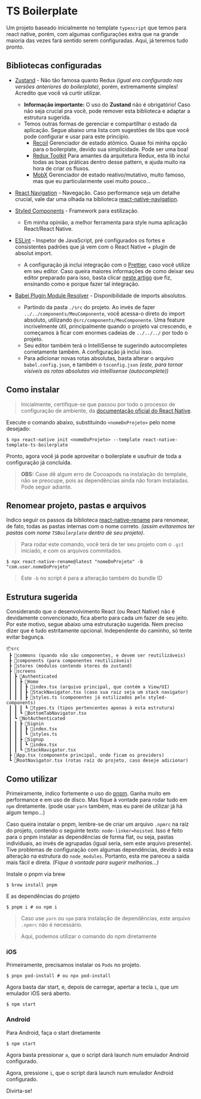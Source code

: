 # TS Boilerplate

Um projeto baseado inicialmente no template `typescript` que temos para react native, porém, com algumas configurações extra que na grande maioria das vezes fará sentido serem configuradas. Aqui, já teremos tudo pronto.

## Bibliotecas configuradas

- [Zustand](https://docs.pmnd.rs/zustand/getting-started/introduction) - Não tão famosa quanto Redux _(igual era configurado nas versões anteriores do boilerplate)_, porém, extremamente simples! Acredito que você vá curtir utilizar.

  - **Informação importante:** O uso do **Zustand** não é obrigatório! Caso não seja crucial pra você, pode remover esta biblioteca e adaptar a estrutura sugerida.
  - Temos outras formas de gerenciar e compartilhar o estado da aplicação. Segue abaixo uma lista com sugestões de libs que você pode configurar e usar para este princípio.
    - [Recoil](https://recoiljs.org/) Gerenciador de estado atômico. Quase foi minha opção para o boilerplate, devido sua simplicidade. Pode ser uma boa!
    - [Redux Toolkit](https://redux-toolkit.js.org/) Para amantes da arquitetura Redux, esta lib inclui todas as boas práticas dentro desse pattern, e ajuda muito na hora de criar os fluxos.
    - [MobX](https://mobx.js.org/) Gerenciador de estado reativo/mutativo, muito famoso, mas que eu particularmente usei muito pouco...

- [React Navigation](https://reactnavigation.org/) - Navegação. Caso performance seja um detalhe crucial, vale dar uma olhada na biblioteca [react-native-navigation](https://github.com/wix/react-native-navigation).

- [Styled Components](https://www.styled-components.com/) - Framework para estilização.

  - Em minha opinião, a melhor ferramenta para style numa aplicação React/React Native.

- [ESLint](https://eslint.org/) - Inspetor de JavaScript, pré configurados os fortes e consistentes padrões que já vem com o React Native + plugin de absolut import.

  - A configuração já inclui integração com o [Prettier](https://prettier.io/), caso você utilize em seu editor. Caso queira maiores informações de como deixar seu editor preparado para isso, basta clicar [neste artigo](https://medium.com/@IgorMing/configurar-typescript-eslint-e-prettier-num-projeto-react-native-7eddfb820a7b) que fiz, ensinando como e porque fazer tal integração.

- [Babel Plugin Module Resolver](https://www.npmjs.com/package/babel-plugin-module-resolver) - Disponibilidade de imports absolutos.

  - Partindo da pasta `./src` do projeto. Ao invés de fazer `../../components/MeuComponente`, você acessa-o direto do import absoluto, utilizando `@src/components/MeuComponente`. Uma feature incrivelmente útil, principalmente quando o projeto vai crescendo, e começamos à ficar com enormes cadeias de `../../../` por todo o projeto.
  - Seu editor também terá o IntelliSense te sugerindo autocompletes corretamente também. A configuração já inclui isso.
  - Para adicionar novas rotas absolutas, basta alterar o arquivo `babel.config.json`, e também o `tsconfig.json` _(este, para tornar visíveis as rotas absolutas via intellisense (autocomplete))_

## Como instalar

> Inicialmente, certifique-se que passou por todo o processo de configuração de ambiente, da [documentação oficial do React Native](https://reactnative.dev/docs/environment-setup).

Execute o comando abaixo, substituindo `<nomeDoProjeto>` pelo nome desejado:

```shell
$ npx react-native init <nomeDoProjeto> --template react-native-template-ts-boilerplate
```

Pronto, agora você já pode aproveitar o boilerplate e usufruir de toda a configuração já concluída.

> **OBS:** Case dê algum erro de Cocoapods na instalação do template, não se preocupe, pois as dependências ainda não foram instaladas. Pode seguir adiante.

## Renomear projeto, pastas e arquivos

Indico seguir os passos da biblioteca [react-native-rename](https://www.npmjs.com/package/react-native-rename) para renomear, de fato, todas as pastas internas com o nome correto. _(assim evitaremos ter pastas com nome `TSBoilerplate` dentro de seu projeto)_.

> Para rodar este comando, você terá de ter seu projeto com o `.git` iniciado, e com os arquivos commitados.

```shell
$ npx react-native-rename@latest "nomeDoProjeto" -b "com.user.nomeDoProjeto"
```

> Este `-b` no script é para a alteração também do bundle ID

## Estrutura sugerida

Considerando que o desenvolvimento React (ou React Native) não é devidamente convencionado, fica aberto para cada um fazer de seu jeito. Por este motivo, segue abaixo uma estruturação sugerida.
Nem preciso dizer que é tudo estritamente opcional. Independente do caminho, só tente evitar bagunça.

```
📦src
 ┣ 📂commons (quando não são componentes, e devem ser reutilizáveis)
 ┣ 📂components (para componentes reutilizáveis)
 ┣ 📂stores (módulos contendo stores do zustand)
 ┣ 📂screens
 ┃ ┣ 📂Authenticated
 ┃ ┃ ┣ 📂Home
 ┃ ┃ ┃ ┣ 📜index.tsx (arquivo principal, que contém a View/UI)
 ┃ ┃ ┃ ┣ 📜StackNavigator.tsx (caso sua raiz seja um stack navigator)
 ┃ ┃ ┃ ┣ 📜styles.ts (componentes já estilizados pelo styled-components)
 ┃ ┃ ┃ ┗ 📜types.ts (tipos pertencentes apenas à esta estrutura)
 ┃ ┃ ┗ 📜BottomTabNavigator.tsx
 ┃ ┗ 📂NotAuthenticated
 ┃ ┃ ┣ 📂Signin
 ┃ ┃ ┃ ┣ 📜index.tsx
 ┃ ┃ ┃ ┗ 📜styles.ts
 ┃ ┃ ┣ 📂Signup
 ┃ ┃ ┃ ┗ 📜index.tsx
 ┃ ┃ ┗ 📜StackNavigator.tsx
 ┣ 📜App.tsx (componente principal, onde ficam os providers)
 ┗ 📜RootNavigator.tsx (rotas raíz do projeto, caso deseje adicionar)
```

## Como utilizar

Primeiramente, indico fortemente o uso do [pnpm](https://pnpm.io/). Ganha muito em performance e em uso de disco. Mas fique à vontade para rodar tudo em `npm` diretamente. (pode usar `yarn` também, mas eu parei de utilizar já há algum tempo...)

Caso queira instalar o pnpm, lembre-se de criar um arquivo `.npmrc` na raíz do projeto, contendo o seguinte texto: `node-linker=hoisted`.
Isso é feito para o pnpm instalar as dependências de forma flat, ou seja, pastas individuais, ao invés de agrupadas (igual seria, sem este arquivo presente). Tive problemas de configuração com algumas dependências, devido à esta alteração na estrutura do `node_modules`. Portanto, esta me pareceu a saída mais fácil e direta. _(Fique à vontade para sugerir melhorias...)_

Instale o pnpm via brew

```shell
$ brew install pnpm
```

E as dependências do projeto

```shell
$ pnpm i # ou npm i
```

> Caso use `yarn` ou `npm` para instalação de dependências, este arquivo `.npmrc` não é necessário.

> Aqui, podemos utilizar o comando do npm diretamente

### iOS

Primeiramente, precisamos instalar os `Pods` no projeto.

```shell
$ pnpx pod-install # ou npx pod-install
```

Agora basta dar start, e, depois de carregar, apertar a tecla `i`, que um emulador iOS será aberto.

```shell
$ npm start
```

### Android

Para Android, faça o start diretamente

```shell
$ npm start
```

Agora basta pressionar `a`, que o script dará launch num emulador Android configurado.

Agora, pressione `i`, que o script dará launch num emulador Android configurado.

Divirta-se!
